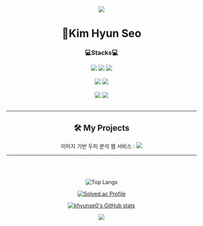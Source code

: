 <div align = "center">
<img src="https://capsule-render.vercel.app/api?type=waving&color=FFC0CB&height=130&section=header&text=&fontSize=0" />
</div>

<div align = "center">
  <h1>🐧Kim Hyun Seo</h1>
</div>

<div align="center">
<h3>💻Stacks💻</h3> 
<img src="https://img.shields.io/badge/java-EF5C55?style=for-the-badge&logo=openjdk&logoColor=white">
<img src="https://img.shields.io/badge/spring-6DB33F?style=for-the-badge&logo=spring&logoColor=white">
<img src="https://img.shields.io/badge/spring boot-6DB33F?style=for-the-badge&logo=springboot&logoColor=white">
  <br>
  <br>
<img src="https://img.shields.io/badge/python-3776AB?style=for-the-badge&logo=python&logoColor=white"> 
<img src="https://img.shields.io/badge/Django-092E20?style=for-the-badge&logo=django&logoColor=green">
  <br>
  <br>
<img src="https://img.shields.io/badge/mysql-4479A1?style=for-the-badge&logo=mysql&logoColor=white"> 
<img src="https://img.shields.io/badge/oracle-C74634?style=for-the-badge&logo=oracle&logoColor=white">
  <br>
  <br>
</div>

---

<div align="center">
<h2>🛠️ My Projects</h2>
이미지 기반 두피 분석 웹 서비스 :                       
<a href="https://port-0-dubu-mag2lwjy68d1db23.sel4.cloudtype.app/" target="_blank">
    <img src="https://img.shields.io/badge/Dubu_Project-FFB6C1?style=for-the-badge&logo=django&logoColor=white">
</a>

</div>

---

<div align = "center">
<br>
<br>

![Top Langs](https://github-readme-stats.vercel.app/api/top-langs/?username=khyunse0&layout=compact&theme=dark)

[![Solved.ac Profile](http://mazassumnida.wtf/api/v2/generate_badge?boj=rjdls2549)](https://solved.ac/profile/rjdls2549)

[![khyunse0's GitHub stats](https://github-readme-stats.vercel.app/api?username=khyunse0&show_icons=true)](https://github.com/anuraghazra/github-readme-stats)

<img src="https://capsule-render.vercel.app/api?type=waving&color=FFC0CB&height=100&section=footer&text=&fontSize=0" />
  
</div>
